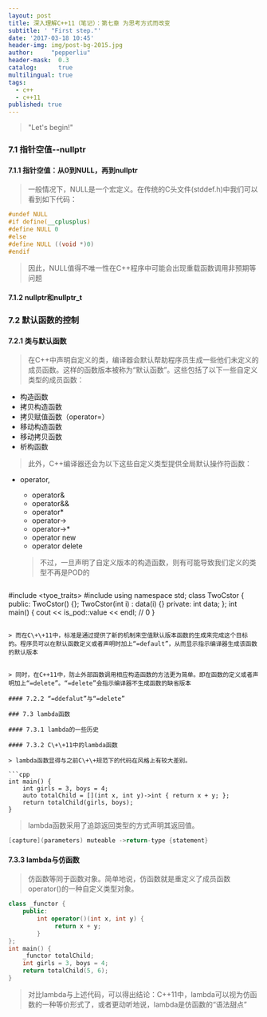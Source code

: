 ```yaml
---
layout: post
title: 深入理解C++11（笔记）：第七章 为思考方式而改变
subtitle: ' "First step."'
date: '2017-03-18 10:45'
header-img: img/post-bg-2015.jpg
author:     "pepperliu"
header-mask:  0.3
catalog:      true
multilingual: true
tags:
  - c++
  - c++11
published: true
---
```


> "Let's begin!"

### 7.1 指针空值--nullptr

#### 7.1.1 指针空值：从0到NULL，再到nullptr

> 一般情况下，NULL是一个宏定义。在传统的C头文件(stddef.h)中我们可以看到如下代码：

```cpp
#undef NULL
#if define(__cplusplus)
#define NULL 0
#else
#define NULL ((void *)0)
#endif
```

> 因此，NULL值得不唯一性在C\+\+程序中可能会出现重载函数调用非预期等问题

#### 7.1.2 nullptr和nullptr_t

### 7.2 默认函数的控制

#### 7.2.1 类与默认函数

> 在C\+\+中声明自定义的类，编译器会默认帮助程序员生成一些他们未定义的成员函数。这样的函数版本被称为“默认函数”。这些包括了以下一些自定义类型的成员函数：

- 构造函数
- 拷贝构造函数
- 拷贝赋值函数（operator=）
- 移动构造函数
- 移动拷贝函数
- 析构函数

> 此外，C\+\+编译器还会为以下这些自定义类型提供全局默认操作符函数：

- operator,
    - operator&
    - operator&&
    - operator*
    - operator->
    - operator->*
    - operator new
    - operator delete

    > 不过，一旦声明了自定义版本的构造函数，则有可能导致我们定义的类型不再是POD的

    ```cpp
#include <tyoe_traits>
#include <iostream>
    using namespace std;
    class TwoCstor {
    	public:
        	TwoCstor() {};
            TwoCstor(int i) : data(i) {}
        private:
            int data;
    };
int main() {
    cout << is_pod<TwoCstor>::value << endl;    // 0
}
```

> 而在C\+\+11中，标准是通过提供了新的机制来空值默认版本函数的生成来完成这个目标的。程序员可以在默认函数定义或者声明时加上“=default”，从而显示指示编译器生成该函数的默认版本


> 同时，在C++11中，防止外部函数调用相应构造函数的方法更为简单。即在函数的定义或者声明加上“=delete”。“=delete”会指示编译器不生成函数的缺省版本

#### 7.2.2 “=ddefalut”与“=delete”

### 7.3 lambda函数

#### 7.3.1 lambda的一些历史

#### 7.3.2 C\+\+11中的lambda函数

> lambda函数显得与之前C\+\+规范下的代码在风格上有较大差别。

```cpp
int main() {
    int girls = 3, boys = 4;
    auto totalChild = [](int x, int y)->int { return x + y; };
    return totalChild(girls, boys);
}
```

> lambda函数采用了追踪返回类型的方式声明其返回值。

```cpp
[capture](parameters) muteable ->return-type {statement}
```

#### 7.3.3 lambda与仿函数

> 仿函数等同于函数对象。简单地说，仿函数就是重定义了成员函数operator()的一种自定义类型对象。

```cpp
class _functor {
    public:
        int operator()(int x, int y) {
             return x + y;
        }
};
int main() {
    _functor totalChild;
    int girls = 3, boys = 4;
    return totalChild(5, 6);
}
```

> 对比lambda与上述代码，可以得出结论：C\+\+11中，lambda可以视为仿函数的一种等价形式了，或者更动听地说，lambda是仿函数的“语法甜点”
